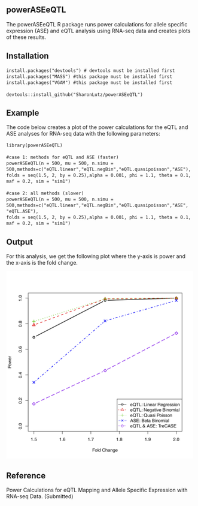 ## powerASEeQTL
The powerASEeQTL R package runs power calculations for allele specific expression (ASE) and eQTL analysis using RNA-seq data and creates plots of these results.

## Installation
```
install.packages("devtools") # devtools must be installed first
install.packages("MASS") #this package must be installed first
install.packages("VGAM") #this package must be installed first

devtools::install_github("SharonLutz/powerASEeQTL")
```

## Example
The code below creates a plot of the power calculations for the eQTL and ASE analyses for RNA-seq data with the following parameters:
```
library(powerASEeQTL)

#case 1: methods for eQTL and ASE (faster)
powerASEeQTL(n = 500, mu = 500, n.simu = 500,methods=c("eQTL.linear","eQTL.negBin","eQTL.quasipoisson","ASE"),
folds = seq(1.5, 2, by = 0.25),alpha = 0.001, phi = 1.1, theta = 0.1, maf = 0.2, sim = "sim1")

#case 2: all methods (slower)
powerASEeQTL(n = 500, mu = 500, n.simu = 500,methods=c("eQTL.linear","eQTL.negBin","eQTL.quasipoisson","ASE", "eQTL.ASE"),
folds = seq(1.5, 2, by = 0.25),alpha = 0.001, phi = 1.1, theta = 0.1, maf = 0.2, sim = "sim1")
```

## Output
For this analysis, we get the following plot where the y-axis is power and the x-axis is the fold change.

<img src="https://github.com/SharonLutz/powerASEeQTL/blob/master/powerASEeQTLn500Mu500sim1.png" width="500">

## Reference
Power Calculations for eQTL Mapping and Allele Specific Expression with RNA-seq Data. (Submitted)

